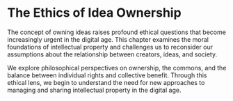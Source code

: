 # The Ethics of Idea Ownership

The concept of owning ideas raises profound ethical questions that become increasingly urgent in the digital age. This chapter examines the moral foundations of intellectual property and challenges us to reconsider our assumptions about the relationship between creators, ideas, and society.

We explore philosophical perspectives on ownership, the commons, and the balance between individual rights and collective benefit. Through this ethical lens, we begin to understand the need for new approaches to managing and sharing intellectual property in the digital age.